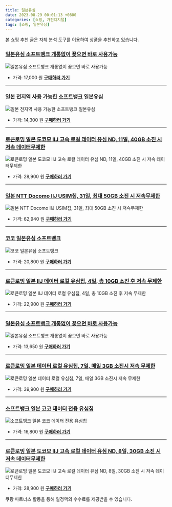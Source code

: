 ```yaml
---
title: 일본유심
date: 2023-08-29 00:01:13 +0800
categories: [쇼핑, 가전디지털]
tags: [쇼핑, 일본유심]
---
```

본 쇼핑 추천 글은 자체 분석 도구를 이용하여 상품을 추천하고 있습니다.
### [일본유심 소프트뱅크 개통없이 꽂으면 바로 사용가능](https://link.coupang.com/re/AFFSDP?lptag=AF1030537&pageKey=7236281677&itemId=18374558332&vendorItemId=84532697668&traceid=V0-153-34d2e98a25621044&requestid=20230907000113586091896616&token=31850C%7CMIXED)
![일본유심 소프트뱅크 개통없이 꽂으면 바로 사용가능](https://ads-partners.coupang.com/image1/rd4foa4QjGSb_s2Urco1cFwt0_eggNcIjvEjdz4ilu5pBeDvRBpJGpkJOlOT8WXLNvfZi7kj4ZLxXHz5KfZqfOxpTD9KRDNNWQinq96hPuo7K-9jS9SYqn0FRxHYOYLXhs05bvCqXRMhfevtosiNpQ7EMxLjNbHlLa5ixkSRgNcOptuW_o7oxH_yFdJMfJV892vF9m1NG7mkRxiuxIKWmcxH0sAC5AaQOy-YUVJtvSEy1UPCyn9U2-HkUI4EXwNsGR0HDE2lkjljpnwPGfrwjhmQj6yKj0hdrCJFUDeKSA==)
- 가격: 17,000 원
[**구매하러 가기**](https://link.coupang.com/re/AFFSDP?lptag=AF1030537&pageKey=7236281677&itemId=18374558332&vendorItemId=84532697668&traceid=V0-153-34d2e98a25621044&requestid=20230907000113586091896616&token=31850C%7CMIXED)
---
### [일본 전지역 사용 가능한 소프트뱅크 일본유심](https://link.coupang.com/re/AFFSDP?lptag=AF1030537&pageKey=7429632216&itemId=19293428090&vendorItemId=86408117317&traceid=V0-153-33ad38307b00b766&requestid=20230907000113586091896616&token=31850C%7CMIXED)
![일본 전지역 사용 가능한 소프트뱅크 일본유심](https://ads-partners.coupang.com/image1/lGs3KaR8ZnzG9ifAlIpEiIWdJQWIYFy5VgIuHXi0p_A8yws7IiGRvt42Dt0QVV1JdZ8K8INrKHSPQzjt6Oo41uZZ9NGz86kZsQy21oYq70RT91h8PTUJVxZVoWGc7iA06xRs5o0C-lCfnwxYF1-AVOjVf6E2YaqwU29Quz_3bHa9OJR4uE5c2d70sTqXr80W5R7oJ1Av5wiAugmhh_2V6j8BMPivEfuayj2d71wwAoVjvoWSB4Fo2SyOvi7o_Vxr1c4KDHL0Q5HXaCRGkpZFPT_wzcu2VZsQdGL9zikhaWg=)
- 가격: 14,300 원
[**구매하러 가기**](https://link.coupang.com/re/AFFSDP?lptag=AF1030537&pageKey=7429632216&itemId=19293428090&vendorItemId=86408117317&traceid=V0-153-33ad38307b00b766&requestid=20230907000113586091896616&token=31850C%7CMIXED)
---
### [로큰로밍 일본 도코모 IIJ 고속 로컬 데이터 유심 ND, 11일, 40GB 소진 시 저속 데이터무제한](https://link.coupang.com/re/AFFSDP?lptag=AF1030537&pageKey=7349107298&itemId=18907348441&vendorItemId=86062288904&traceid=V0-153-1f3e9af52bca1d26&clickBeacon=XEYWF9Pt9zsYI642TwRB8x0vcd0MH5Y3ahLmGddbx3LWy6vZ9%2B5nAhD18xGNzk7h3k0H4rPWu0okZXcv921a%2BxUdtGo6aDxU4V8KcUJGztM%2B9PyW%2FIhLU3yT1hz%2B3OlEqFITYDRkT6sayqpDenFnUnP%2BVIJKpViaRoNjSybSfrejzsJEnWUjMmsvKNSF8acxw4lQbsHY3oY8uossuTBXhN8sOWP2sAHjOvuWKoilf0d2wYj9J%2FOP1VvMzPBkR0l55czXFrVpCmavxYgAoQ6%2BXB7vg0zVmS0BeOnblTtPG9LevQqr5i%2FCziIX3BXEfAUaa%2B6BlEVPbJLIlwb2%2B9tV50tjJz2KorZ3wZvjl5Y1NrXU4i%2FV3MjhgvJAz6GzT7pDV6IKZDn7w1oF2M00Xg6ARb3draRhUcJqOnMHa4fTtDwV4lnaI%2BRTzvH7fvtreDmwX0Je5KzYT0Nn06G%2Bjc2GAwzB%2BKkQ3FhzhQUbrQZtxBfOpwOPSirh8rboZWBrNKtRUTf3pXF%2BVmvnHr%2B6yraOhzldW2n33Z%2BoCC7VKgF3HnkET7ybP5Aauy%2Fm%2F%2BIWKX6IPAmKququVlBGMEp8Ju9Nuxik8XG7KtnpedTaJ0GXOnFk9UEWq61g5DKYSIVu0k3%2BLidtLI5R8bbliEkvpgvU0Zd%2FB%2Bc4n3TXtAUscEOO20iv08YmtZTZgmU7rFv00D1nRd2WpEOvj6QQaekKbElAy6DFHgXhEUBO5VWC1H5ZlhGSkt53VAGkE%2FYvn4FAKpRr25vI5DYLmRRPOMiT2cK86B6DSP%2FQR3TtvfQjjqNUousdcZw5OyoQN6vXsfWm%2B0y3HNh2YBxIQcYbsK71100hQK2ilFOAGrl%2F07sW1m0sfyMhlMLyWkmZtYwdeFmCFQ%2Fo&requestid=20230907000113586091896616&token=31850C%7CMIXED)
![로큰로밍 일본 도코모 IIJ 고속 로컬 데이터 유심 ND, 11일, 40GB 소진 시 저속 데이터무제한](https://ads-partners.coupang.com/image1/1bXCMl-myGTS0LPR1Y6iaFHJ4eJCaiJHSsq8fQ9ivWWswcljGvTHXFovEnEb1_lNAXwz1WcCcuyIGojzjLBcMDBXZIQZQATCyh5rTYjdrkeFahegcZqNNKXpcRSXwXnxZGVuMzC4sk7Epk-1_8OP-FjAuV-zhyXQGkCbj757_sl7eVxxNgBFhyKbE0ekZQZ8WqWhgZ9g1JNfRURHOefKHXP5vp6_DVm76yNbwUD2AK7bqUKyPPAlJeYgLkg87nAWJjSergkihzj7kAKr9cttRAx_Wxo_)
- 가격: 28,900 원
[**구매하러 가기**](https://link.coupang.com/re/AFFSDP?lptag=AF1030537&pageKey=7349107298&itemId=18907348441&vendorItemId=86062288904&traceid=V0-153-1f3e9af52bca1d26&clickBeacon=XEYWF9Pt9zsYI642TwRB8x0vcd0MH5Y3ahLmGddbx3LWy6vZ9%2B5nAhD18xGNzk7h3k0H4rPWu0okZXcv921a%2BxUdtGo6aDxU4V8KcUJGztM%2B9PyW%2FIhLU3yT1hz%2B3OlEqFITYDRkT6sayqpDenFnUnP%2BVIJKpViaRoNjSybSfrejzsJEnWUjMmsvKNSF8acxw4lQbsHY3oY8uossuTBXhN8sOWP2sAHjOvuWKoilf0d2wYj9J%2FOP1VvMzPBkR0l55czXFrVpCmavxYgAoQ6%2BXB7vg0zVmS0BeOnblTtPG9LevQqr5i%2FCziIX3BXEfAUaa%2B6BlEVPbJLIlwb2%2B9tV50tjJz2KorZ3wZvjl5Y1NrXU4i%2FV3MjhgvJAz6GzT7pDV6IKZDn7w1oF2M00Xg6ARb3draRhUcJqOnMHa4fTtDwV4lnaI%2BRTzvH7fvtreDmwX0Je5KzYT0Nn06G%2Bjc2GAwzB%2BKkQ3FhzhQUbrQZtxBfOpwOPSirh8rboZWBrNKtRUTf3pXF%2BVmvnHr%2B6yraOhzldW2n33Z%2BoCC7VKgF3HnkET7ybP5Aauy%2Fm%2F%2BIWKX6IPAmKququVlBGMEp8Ju9Nuxik8XG7KtnpedTaJ0GXOnFk9UEWq61g5DKYSIVu0k3%2BLidtLI5R8bbliEkvpgvU0Zd%2FB%2Bc4n3TXtAUscEOO20iv08YmtZTZgmU7rFv00D1nRd2WpEOvj6QQaekKbElAy6DFHgXhEUBO5VWC1H5ZlhGSkt53VAGkE%2FYvn4FAKpRr25vI5DYLmRRPOMiT2cK86B6DSP%2FQR3TtvfQjjqNUousdcZw5OyoQN6vXsfWm%2B0y3HNh2YBxIQcYbsK71100hQK2ilFOAGrl%2F07sW1m0sfyMhlMLyWkmZtYwdeFmCFQ%2Fo&requestid=20230907000113586091896616&token=31850C%7CMIXED)
---
### [일본 NTT Docomo IIJ USIM칩, 31일, 최대 50GB 소진 시 저속무제한](https://link.coupang.com/re/AFFSDP?lptag=AF1030537&pageKey=6269650634&itemId=11303190393&vendorItemId=78579817403&traceid=V0-153-24905d52913fe4f3&clickBeacon=XEYWF9Pt9zsYI642TwRB8x0vcd0MH5Y3ahLmGddbx3LWy6vZ9%2B5nAhD18xGNzk7h3k0H4rPWu0okZXcv921a%2B4HrysJ48LWv5BB0g2thVcQ%2B9PyW%2FIhLU3yT1hz%2B3OlE2IES0VIZNZtCNbUZvuFDNgiCUOe5wsU9y82Zl7iqVxujzsJEnWUjMmsvKNSF8acxw4lQbsHY3oY8uossuTBXhN8sOWP2sAHjOvuWKoilf0d2wYj9J%2FOP1VvMzPBkR0l5Z7PmlBp5WoEq1Fq30xTX2SH9QX2%2FhFZtld9BkzMHFR%2BRPPll6n3l9saFRrxlX5KXifrBTu2lvIwGd526aEQ3rmPHyKk7l6x5Zsj8MWZksfaZXBZZqqOlEC4HSyD3zHam8QEM0ihJ48vFEl7frJ4qbxDHp8dAkurG%2Fh1NqRn%2BuF493cT9LCCPeyqzwLj12Vkdup89q%2F7uH38Hdnvdqpcnee9BSLoP40jlk3wOS10LqxR3QOgEJ1ULiBlFeG27eYb7ctGGmVsJWGlwPmuhnv10MAV%2Fwm4pe1BK%2FbHehqqvXJy4F%2BEvApRqDrWRZzsaEfhTBcKq6UE5s64pcnlkE3Mxg8svXHc72sDsnKQ4FoYwAzwXX4NP%2BT8J4Fs7U6oL%2BQhu1nSbn7aOdH%2FYAWeB7%2Fz89QppQbmO31%2BV99yaFOCN0SGaReu0%2BOpigwvLL2BxQm5G%2Bfo%2FCatBdMbu3kefnPAtUimkRohBEdDqdVZY0cwpC2k6x3L6x6nwdEcLnC4ulFLE3G6BKPuBLGnOQd1gEBCKr6DEgkvtFBf049p513kTqwIKnt3Dv84fKuvX9Y9%2BpxZuP1rgCKluxzpC6hwexW8SPBtUVHqLazOPbwiCBtw%2BaCxhEPzeu3MLJm2nYk5pF9LA&requestid=20230907000113586091896616&token=31850C%7CMIXED)
![일본 NTT Docomo IIJ USIM칩, 31일, 최대 50GB 소진 시 저속무제한](https://ads-partners.coupang.com/image1/7G9zMhx-ztRXiDrD7HCInTtW81J1rx4zY0FLZEMb13ECFBiCkx6NlXmv7ccU9ZpUNOIbFf0My2Ot6MUcS_o59NIkVaIvJez3KRno20K4tOXbuzrEm2RYxAyLw6OtRoRSNKCjhg-_kAfzZoRc4L48os-53S8XaueWmjz_eooK10JzuZxSbJilrgXtuflJ7k02ly2D0cayB48Xn0nT9Hu3AzXiqPONUQRA8TX64Q3ib_S6__swLihWFFh8HtxRATVHzfac7qoMrpc7rn9rFim-qr2aqWk2)
- 가격: 62,940 원
[**구매하러 가기**](https://link.coupang.com/re/AFFSDP?lptag=AF1030537&pageKey=6269650634&itemId=11303190393&vendorItemId=78579817403&traceid=V0-153-24905d52913fe4f3&clickBeacon=XEYWF9Pt9zsYI642TwRB8x0vcd0MH5Y3ahLmGddbx3LWy6vZ9%2B5nAhD18xGNzk7h3k0H4rPWu0okZXcv921a%2B4HrysJ48LWv5BB0g2thVcQ%2B9PyW%2FIhLU3yT1hz%2B3OlE2IES0VIZNZtCNbUZvuFDNgiCUOe5wsU9y82Zl7iqVxujzsJEnWUjMmsvKNSF8acxw4lQbsHY3oY8uossuTBXhN8sOWP2sAHjOvuWKoilf0d2wYj9J%2FOP1VvMzPBkR0l5Z7PmlBp5WoEq1Fq30xTX2SH9QX2%2FhFZtld9BkzMHFR%2BRPPll6n3l9saFRrxlX5KXifrBTu2lvIwGd526aEQ3rmPHyKk7l6x5Zsj8MWZksfaZXBZZqqOlEC4HSyD3zHam8QEM0ihJ48vFEl7frJ4qbxDHp8dAkurG%2Fh1NqRn%2BuF493cT9LCCPeyqzwLj12Vkdup89q%2F7uH38Hdnvdqpcnee9BSLoP40jlk3wOS10LqxR3QOgEJ1ULiBlFeG27eYb7ctGGmVsJWGlwPmuhnv10MAV%2Fwm4pe1BK%2FbHehqqvXJy4F%2BEvApRqDrWRZzsaEfhTBcKq6UE5s64pcnlkE3Mxg8svXHc72sDsnKQ4FoYwAzwXX4NP%2BT8J4Fs7U6oL%2BQhu1nSbn7aOdH%2FYAWeB7%2Fz89QppQbmO31%2BV99yaFOCN0SGaReu0%2BOpigwvLL2BxQm5G%2Bfo%2FCatBdMbu3kefnPAtUimkRohBEdDqdVZY0cwpC2k6x3L6x6nwdEcLnC4ulFLE3G6BKPuBLGnOQd1gEBCKr6DEgkvtFBf049p513kTqwIKnt3Dv84fKuvX9Y9%2BpxZuP1rgCKluxzpC6hwexW8SPBtUVHqLazOPbwiCBtw%2BaCxhEPzeu3MLJm2nYk5pF9LA&requestid=20230907000113586091896616&token=31850C%7CMIXED)
---
### [코코 일본유심 소프트뱅크](https://link.coupang.com/re/AFFSDP?lptag=AF1030537&pageKey=7357660903&itemId=18948690355&vendorItemId=86075004809&traceid=V0-153-4689e9aeaad08176&requestid=20230907000113586091896616&token=31850C%7CMIXED)
![코코 일본유심 소프트뱅크](https://ads-partners.coupang.com/image1/zaYw1707B9pku4svzfHhPGn__W7ypo7dFtNGY-yEPa9zxIFgmdn0taxnpgMTW_faK0xUDRi-rUxgjq5kWe5QPkaJk4NE5Pr20FIT0ivvkjJVVJAvFnkArFMZgG1SE4MmjncOxJEozw9qp7gHb_kHDQUVU4v6EynitpiqrWIhtViIIfuI7yMZ1dw86dOb4Z8gyknPiu4uvYARO7yNJqaym5cOTXA5AxRWIY8goIiBZwmWVaq6wWXqMmTV3LBO772jZ6DSaotQydjjILeviDRQJA==)
- 가격: 20,800 원
[**구매하러 가기**](https://link.coupang.com/re/AFFSDP?lptag=AF1030537&pageKey=7357660903&itemId=18948690355&vendorItemId=86075004809&traceid=V0-153-4689e9aeaad08176&requestid=20230907000113586091896616&token=31850C%7CMIXED)
---
### [로큰로밍 일본 IIJ 데이터 로컬 유심칩, 4일, 총 10GB 소진 후 저속 무제한](https://link.coupang.com/re/AFFSDP?lptag=AF1030537&pageKey=7344696491&itemId=18907348437&vendorItemId=86249947264&traceid=V0-153-d71c0be761118d65&clickBeacon=XEYWF9Pt9zsYI642TwRB8x0vcd0MH5Y3ahLmGddbx3LWy6vZ9%2B5nAhD18xGNzk7h3k0H4rPWu0okZXcv921a%2B57o9sQUgQHH5tckaC3ed1CvKmrOAUnNCoIgG2%2BYX%2Bdzj4pqn9QkONSXGHfPZ%2BGgKUVf%2F4XyTqlZ2RXyzVI56fSjzsJEnWUjMmsvKNSF8acxw4lQbsHY3oY8uossuTBXhN8sOWP2sAHjOvuWKoilf0d2wYj9J%2FOP1VvMzPBkR0l5c6B6NFKdH%2BLYmiGoiEEA5s26u1n5F8Z9plr86MIuIQEfJzWgsjHGxmpAFs4wST7VqFNTLzaboJPR4IZHd1x2wbXX5wz%2FyHscLmK2CRIC63%2FliFk6%2Bb9acyuWGxwOw3PEWvsJxC1oTPNJ2QTINDrc11gjs2vyzkTXyST%2BsHBZxQx1JWBx1LgQHvh%2BVzQ7jTKjfGdssejdHUV%2BXFhP8SPBXOMfaoJcYYoXdJ0TSPq5j5PthoM3lMDfNmqkGOgLFrTVKVaADbQ7542nBYsop5rEOQY1Z%2BhDM6rmVBI4OOMLsFo0Hsveoffuyw4%2FM24c3wnVwrnFNoKousCfKGYxFSi7tzAomAc%2FO3ECVYvYnUb86b029BK%2FQO0ZvNSrSufaq7tnEZ8uOPqkG%2FimHBQChT3Y9LQ26FOsF%2Fxy8odjkcYCFZ2p0mGpXEAEs%2BwnTTfmDHrJmtuj37NmjrDObDXeJOlMogJyy50CZGNHyXZKigM9cXcbGnL9%2FTvjP%2FC7Pp6EyFCJRklK%2FLjcgYh%2BC6f86BcFz42EsTzrPX6SYQSogSh2UbDsGsc0Zmuinwfrg7jhcNlsDFo2muobKW0557tlXLswj%2BaxBjpBcyRLDWJbc3bgno%2BzH%2BRRttXcbsRXzS1urgdk&requestid=20230907000113586091896616&token=31850C%7CMIXED)
![로큰로밍 일본 IIJ 데이터 로컬 유심칩, 4일, 총 10GB 소진 후 저속 무제한](https://ads-partners.coupang.com/image1/tu-deK9DrsNpMTc9tq85WolwReDw1qAxd_TXIuuPdTPpPVnYeXt5Flufa6QaN06gqQGioHMv_O0tFVIC0FEDxf0upX9AByTi2y2MLypIJ-G_-d9FoZ8u6T7Y6W5nJmuc0oPhLQZwTr_sGUUcrMTK_fIAJA-s0B6WLVxzaaeiDC69SkRpAXrMd7u6TSSpj-AJMrW5atrJYFNJ-wAXKCsVy2zSdrKxXeCNImxuakD4w2xAeKRt8bZ-91jzLaRFsXPMmxCDtTg18tEEr6QqzBT1NDG7Ebk=)
- 가격: 22,900 원
[**구매하러 가기**](https://link.coupang.com/re/AFFSDP?lptag=AF1030537&pageKey=7344696491&itemId=18907348437&vendorItemId=86249947264&traceid=V0-153-d71c0be761118d65&clickBeacon=XEYWF9Pt9zsYI642TwRB8x0vcd0MH5Y3ahLmGddbx3LWy6vZ9%2B5nAhD18xGNzk7h3k0H4rPWu0okZXcv921a%2B57o9sQUgQHH5tckaC3ed1CvKmrOAUnNCoIgG2%2BYX%2Bdzj4pqn9QkONSXGHfPZ%2BGgKUVf%2F4XyTqlZ2RXyzVI56fSjzsJEnWUjMmsvKNSF8acxw4lQbsHY3oY8uossuTBXhN8sOWP2sAHjOvuWKoilf0d2wYj9J%2FOP1VvMzPBkR0l5c6B6NFKdH%2BLYmiGoiEEA5s26u1n5F8Z9plr86MIuIQEfJzWgsjHGxmpAFs4wST7VqFNTLzaboJPR4IZHd1x2wbXX5wz%2FyHscLmK2CRIC63%2FliFk6%2Bb9acyuWGxwOw3PEWvsJxC1oTPNJ2QTINDrc11gjs2vyzkTXyST%2BsHBZxQx1JWBx1LgQHvh%2BVzQ7jTKjfGdssejdHUV%2BXFhP8SPBXOMfaoJcYYoXdJ0TSPq5j5PthoM3lMDfNmqkGOgLFrTVKVaADbQ7542nBYsop5rEOQY1Z%2BhDM6rmVBI4OOMLsFo0Hsveoffuyw4%2FM24c3wnVwrnFNoKousCfKGYxFSi7tzAomAc%2FO3ECVYvYnUb86b029BK%2FQO0ZvNSrSufaq7tnEZ8uOPqkG%2FimHBQChT3Y9LQ26FOsF%2Fxy8odjkcYCFZ2p0mGpXEAEs%2BwnTTfmDHrJmtuj37NmjrDObDXeJOlMogJyy50CZGNHyXZKigM9cXcbGnL9%2FTvjP%2FC7Pp6EyFCJRklK%2FLjcgYh%2BC6f86BcFz42EsTzrPX6SYQSogSh2UbDsGsc0Zmuinwfrg7jhcNlsDFo2muobKW0557tlXLswj%2BaxBjpBcyRLDWJbc3bgno%2BzH%2BRRttXcbsRXzS1urgdk&requestid=20230907000113586091896616&token=31850C%7CMIXED)
---
### [일본유심 소프트뱅크 개통없이 꽂으면 바로 사용가능](https://link.coupang.com/re/AFFSDP?lptag=AF1030537&pageKey=7030666660&itemId=17349739983&vendorItemId=84520098701&traceid=V0-153-8db2473999c8e422&requestid=20230907000113586091896616&token=31850C%7CMIXED)
![일본유심 소프트뱅크 개통없이 꽂으면 바로 사용가능](https://ads-partners.coupang.com/image1/iQCHXRnuLbgGkXxWiRcWdKMfr0pvdUSz38U91FrREdUNqFVx6_AhedPDsQ523lijSnI5bM6o0YX1hVbnlsjgiv3Cy_VjaYEuxVZL2Omoo8K1RxAh3iTG7Lfn4LEt7xY7f2OOF6xM8_W_BtDYBSV3Ieb9D5ziD6A8nWieEoJ-WsyZLc1K2N5ZS4s-WBegBfeGopDA3jpG1nZ35tci0UJupnCwNksnufD6FV7Jn9cDQCwT8Q8VMOEw7fI1B3duFdmkPlAOX8z5ZuI678zAC966BOq0czRiGe-qtjzLfzNSIw==)
- 가격: 13,650 원
[**구매하러 가기**](https://link.coupang.com/re/AFFSDP?lptag=AF1030537&pageKey=7030666660&itemId=17349739983&vendorItemId=84520098701&traceid=V0-153-8db2473999c8e422&requestid=20230907000113586091896616&token=31850C%7CMIXED)
---
### [로큰로밍 일본 데이터 로컬 유심칩, 7일, 매일 3GB 소진시 저속 무제한](https://link.coupang.com/re/AFFSDP?lptag=AF1030537&pageKey=7307829095&itemId=19104224344&vendorItemId=86224694951&traceid=V0-153-47c0f56eeb26a937&clickBeacon=XEYWF9Pt9zsYI642TwRB8x0vcd0MH5Y3ahLmGddbx3LWy6vZ9%2B5nAhD18xGNzk7h3k0H4rPWu0okZXcv921a%2B%2BQu2FyR%2FN8D2o8%2BoG7aOiSvKmrOAUnNCoIgG2%2BYX%2BdzCbomdejYAFTr5f0nezUP2pqqSxPtikkMVdH5c%2BB4r6%2BjzsJEnWUjMmsvKNSF8acxw4lQbsHY3oY8uossuTBXhN8sOWP2sAHjOvuWKoilf0d2wYj9J%2FOP1VvMzPBkR0l5qesFCAfpNgA7ADgGCg6DAlzNBZaiMhnLJNOmSt4Bw%2Bo9zGd%2BsZ3YUa%2Fo1g4PuITEefC6QgXcurMWSYU%2BXGex0HOs1h%2F5%2BtbwQWNLuvkp2%2BejyTFc879eAGbprbyiLn1vWvsJxC1oTPNJ2QTINDrc11gjs2vyzkTXyST%2BsHBZxQx1JWBx1LgQHvh%2BVzQ7jTKjSePBr1NJgTwQrYuHva%2F7taICUnbyCYR8NDAsSR%2FTHMDthoM3lMDfNmqkGOgLFrTVKVaADbQ7542nBYsop5rEOQY1Z%2BhDM6rmVBI4OOMLsFo0Hsveoffuyw4%2FM24c3wnVwrnFNoKousCfKGYxFSi7tzAomAc%2FO3ECVYvYnUb86b029BK%2FQO0ZvNSrSufaq7tnEZ8uOPqkG%2FimHBQChT3Y9LQ26FOsF%2Fxy8odjkcYCFZ2p0mGpXEAEs%2BwnTTfmDHrJmtuj37NmjrDObDXeJOlMogJyy50CZGNHyXZKigM9cXcbGnL9%2FTvjP%2FC7Pp6EyFCJRklK%2FLjcgYh%2BC6f86BcFz42EsTzrPX6SYQSogSh2UbDsGsc0Zmuinwfrg7jhcNlsDFo2muobKW0557tlXLswj%2BaxBjpBcyRLDWJbc3bgno%2BzH%2BRRttXcbsRXzS1urgdk&requestid=20230907000113586091896616&token=31850C%7CMIXED)
![로큰로밍 일본 데이터 로컬 유심칩, 7일, 매일 3GB 소진시 저속 무제한](https://ads-partners.coupang.com/image1/rDuVcos4q5sadZYlrB09yTyU4CVsypTtkosjW6mCDvT-iTBMfyrtqp-NkGFuROZeDlosyPQ5x-lqI-Ay4xZeSaIAz7W4Dog1nJv1gTfcg6i4TygiqaQoTAocm9QZdRCYKQ1I1SsG6kgtv37PYYNFVC0dmjJcUcqerazzmQWRncAa31TMbDQWNpLZlhCRNLHke08QqwXGCvZaQ9NI21ydMzRq1yD-Jc8jey24aAxYnLuJ5cxl_bOWN8Mr3dhaAfsUNYGBkkIi0xch6mGf3mdKlKtYRE6g5Q==)
- 가격: 39,900 원
[**구매하러 가기**](https://link.coupang.com/re/AFFSDP?lptag=AF1030537&pageKey=7307829095&itemId=19104224344&vendorItemId=86224694951&traceid=V0-153-47c0f56eeb26a937&clickBeacon=XEYWF9Pt9zsYI642TwRB8x0vcd0MH5Y3ahLmGddbx3LWy6vZ9%2B5nAhD18xGNzk7h3k0H4rPWu0okZXcv921a%2B%2BQu2FyR%2FN8D2o8%2BoG7aOiSvKmrOAUnNCoIgG2%2BYX%2BdzCbomdejYAFTr5f0nezUP2pqqSxPtikkMVdH5c%2BB4r6%2BjzsJEnWUjMmsvKNSF8acxw4lQbsHY3oY8uossuTBXhN8sOWP2sAHjOvuWKoilf0d2wYj9J%2FOP1VvMzPBkR0l5qesFCAfpNgA7ADgGCg6DAlzNBZaiMhnLJNOmSt4Bw%2Bo9zGd%2BsZ3YUa%2Fo1g4PuITEefC6QgXcurMWSYU%2BXGex0HOs1h%2F5%2BtbwQWNLuvkp2%2BejyTFc879eAGbprbyiLn1vWvsJxC1oTPNJ2QTINDrc11gjs2vyzkTXyST%2BsHBZxQx1JWBx1LgQHvh%2BVzQ7jTKjSePBr1NJgTwQrYuHva%2F7taICUnbyCYR8NDAsSR%2FTHMDthoM3lMDfNmqkGOgLFrTVKVaADbQ7542nBYsop5rEOQY1Z%2BhDM6rmVBI4OOMLsFo0Hsveoffuyw4%2FM24c3wnVwrnFNoKousCfKGYxFSi7tzAomAc%2FO3ECVYvYnUb86b029BK%2FQO0ZvNSrSufaq7tnEZ8uOPqkG%2FimHBQChT3Y9LQ26FOsF%2Fxy8odjkcYCFZ2p0mGpXEAEs%2BwnTTfmDHrJmtuj37NmjrDObDXeJOlMogJyy50CZGNHyXZKigM9cXcbGnL9%2FTvjP%2FC7Pp6EyFCJRklK%2FLjcgYh%2BC6f86BcFz42EsTzrPX6SYQSogSh2UbDsGsc0Zmuinwfrg7jhcNlsDFo2muobKW0557tlXLswj%2BaxBjpBcyRLDWJbc3bgno%2BzH%2BRRttXcbsRXzS1urgdk&requestid=20230907000113586091896616&token=31850C%7CMIXED)
---
### [소프트뱅크 일본 코코 데이터 전용 유심칩](https://link.coupang.com/re/AFFSDP?lptag=AF1030537&pageKey=7357660903&itemId=18948875455&vendorItemId=86075185243&traceid=V0-153-4689e9aeaad08176&requestid=20230907000113586091896616&token=31850C%7CMIXED)
![소프트뱅크 일본 코코 데이터 전용 유심칩](https://ads-partners.coupang.com/image1/Wjr_goQzieNWeqL_Wl6yGFD4K9uHz6DuPRwHbmTRlHTXy822x5tCpU-QCwjY7wmzsAjJpswqgTATjWLrRjF9pAHx9OKzP4MELzLs1sBmGWe4hGFr4tRMgL0i9Lh6AXFcn6iEhhwjmNAsEmX0TbEfj_TR4lAOGSeSW6BnpdfaALGWpd6C6TmtP3tZ7KDxcbWf7Kfh-K4nmEVbNUPvW-OgA7Jy5udPgKlQ1urASXhK9jiXbeaRYUefFHBE9aOZxcA6ngPfzBQIvuaq)
- 가격: 16,800 원
[**구매하러 가기**](https://link.coupang.com/re/AFFSDP?lptag=AF1030537&pageKey=7357660903&itemId=18948875455&vendorItemId=86075185243&traceid=V0-153-4689e9aeaad08176&requestid=20230907000113586091896616&token=31850C%7CMIXED)
---
### [로큰로밍 일본 도코모 IIJ 고속 로컬 데이터 유심 ND, 8일, 30GB 소진 시 저속 데이터무제한](https://link.coupang.com/re/AFFSDP?lptag=AF1030537&pageKey=6085049818&itemId=18935660237&vendorItemId=86062288900&traceid=V0-153-9dc9ac930cbc7865&clickBeacon=XEYWF9Pt9zsYI642TwRB8x0vcd0MH5Y3ahLmGddbx3LWy6vZ9%2B5nAhD18xGNzk7h3k0H4rPWu0okZXcv921a%2B0Jk06sf4RLzfqshW%2F9BzEmvKmrOAUnNCoIgG2%2BYX%2Bdzj4pqn9QkONSXGHfPZ%2BGgKRR2Cz2s9AqkGQyB1N10TtijzsJEnWUjMmsvKNSF8acxw4lQbsHY3oY8uossuTBXhN8sOWP2sAHjOvuWKoilf0d2wYj9J%2FOP1VvMzPBkR0l5Sc1UtVX6vr3KZbmgpZtDoCN0ndZC8lu8oE9WMIOFfKTCZRhnAYvHm%2BPbd7J61jkPZkFbh83WJuleIkKU0gLZnIGw6sQg8AprHcRaAkEckmYslL1R5d2bGqQ1VFrsVSf0gSjPrnFHuBVQ9YNoTgAbGF26dovxCCTm44tfGZ0PWcNqRRgYUJDd%2FWnPFHkApQQXHJuoBlTk4I13Fr3VLlgDQn42aVhPdNsO87Vn9iNfZL8ahmqRtvy%2BvbcxKKjVGuebNPB256Yz4p%2BuN2IPXcK0KPzMzi0x7FhvagkTt5ULFpN6nRDqk1R%2BOcMuNiQc7cPE1NP6%2BJ3nlao1DL6rYrNiYjFJhwdPzKCTyiz7i8zqSAwN86DYYxy0jzFojwuxCi7ll%2FvphNAqIltTFwCOUjLSu6GBocbkfK%2BgXrbjkEn4c7KJM8pKFr7YEz1GZid3payKPRQvUzwOCcI8I373Abzul8p%2BWGayktQuWLb7%2BMeRzoy7EKrQyg9KVrpuQGn3EJNpLN8F%2FLZSuHiNMODQ6fn4EPlvxMLtBUj7evP2S0OnNQFbazEwXlUWLBEH7UWWqsrhgJnsH22IjX6eLdQMz3x%2BZ30vO07MdP8IWRLQ5L%2Fb7%2Fg%3D&requestid=20230907000113586091896616&token=31850C%7CMIXED)
![로큰로밍 일본 도코모 IIJ 고속 로컬 데이터 유심 ND, 8일, 30GB 소진 시 저속 데이터무제한](https://ads-partners.coupang.com/image1/tyPfB16clxzoaPMvt40-oCRGXqgrXlBuqj-_sfqS5GXQJllDjtb7ozheLTU1-yjhqPk0wgasvTA4ZoZ9NMsOkd9vtjDsMf6Blk70RbXGD9X37sitVrpwDiXqZliK3K7Jwlrpe2KDSHnBBgb9WBD6d-hi_yNwA01sJVwrZxs_R2sBx57Riqoh2mCpFVxww-16IfhJJSBFiQ9w7BzYUhgeGX7I7UP3LopZH-dNbkNn5AXJnSfhsJdurkB_YgqXN6kc8ZTELneWxiP_1T-SfevjHvTbxq0=)
- 가격: 28,900 원
[**구매하러 가기**](https://link.coupang.com/re/AFFSDP?lptag=AF1030537&pageKey=6085049818&itemId=18935660237&vendorItemId=86062288900&traceid=V0-153-9dc9ac930cbc7865&clickBeacon=XEYWF9Pt9zsYI642TwRB8x0vcd0MH5Y3ahLmGddbx3LWy6vZ9%2B5nAhD18xGNzk7h3k0H4rPWu0okZXcv921a%2B0Jk06sf4RLzfqshW%2F9BzEmvKmrOAUnNCoIgG2%2BYX%2Bdzj4pqn9QkONSXGHfPZ%2BGgKRR2Cz2s9AqkGQyB1N10TtijzsJEnWUjMmsvKNSF8acxw4lQbsHY3oY8uossuTBXhN8sOWP2sAHjOvuWKoilf0d2wYj9J%2FOP1VvMzPBkR0l5Sc1UtVX6vr3KZbmgpZtDoCN0ndZC8lu8oE9WMIOFfKTCZRhnAYvHm%2BPbd7J61jkPZkFbh83WJuleIkKU0gLZnIGw6sQg8AprHcRaAkEckmYslL1R5d2bGqQ1VFrsVSf0gSjPrnFHuBVQ9YNoTgAbGF26dovxCCTm44tfGZ0PWcNqRRgYUJDd%2FWnPFHkApQQXHJuoBlTk4I13Fr3VLlgDQn42aVhPdNsO87Vn9iNfZL8ahmqRtvy%2BvbcxKKjVGuebNPB256Yz4p%2BuN2IPXcK0KPzMzi0x7FhvagkTt5ULFpN6nRDqk1R%2BOcMuNiQc7cPE1NP6%2BJ3nlao1DL6rYrNiYjFJhwdPzKCTyiz7i8zqSAwN86DYYxy0jzFojwuxCi7ll%2FvphNAqIltTFwCOUjLSu6GBocbkfK%2BgXrbjkEn4c7KJM8pKFr7YEz1GZid3payKPRQvUzwOCcI8I373Abzul8p%2BWGayktQuWLb7%2BMeRzoy7EKrQyg9KVrpuQGn3EJNpLN8F%2FLZSuHiNMODQ6fn4EPlvxMLtBUj7evP2S0OnNQFbazEwXlUWLBEH7UWWqsrhgJnsH22IjX6eLdQMz3x%2BZ30vO07MdP8IWRLQ5L%2Fb7%2Fg%3D&requestid=20230907000113586091896616&token=31850C%7CMIXED)


쿠팡 파트너스 활동을 통해 일정액의 수수료를 제공받을 수 있습니다.

